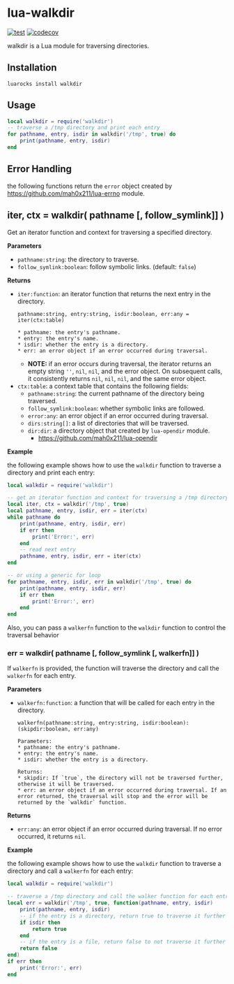 # lua-walkdir

[![test](https://github.com/mah0x211/lua-walkdir/actions/workflows/test.yml/badge.svg)](https://github.com/mah0x211/lua-walkdir/actions/workflows/test.yml)
[![codecov](https://codecov.io/gh/mah0x211/lua-walkdir/branch/master/graph/badge.svg)](https://codecov.io/gh/mah0x211/lua-walkdir)

walkdir is a Lua module for traversing directories.


## Installation

```
luarocks install walkdir
```

## Usage

```lua
local walkdir = require('walkdir')
-- traverse a /tmp directory and print each entry
for pathname, entry, isdir in walkdir('/tmp', true) do
    print(pathname, entry, isdir)
end
```

## Error Handling

the following functions return the `error` object created by https://github.com/mah0x211/lua-errno module.


## iter, ctx = walkdir( pathname [, follow_symlink]] )

Get an iterator function and context for traversing a specified directory.

**Parameters**

- `pathname:string`: the directory to traverse.
- `follow_symlink:boolean`: follow symbolic links. (default: `false`)

**Returns**

- `iter:function`: an iterator function that returns the next entry in the directory.
    ```
    pathname:string, entry:string, isdir:boolean, err:any = iter(ctx:table)

    * pathname: the entry's pathname.
    * entry: the entry's name.
    * isdir: whether the entry is a directory.
    * err: an error object if an error occurred during traversal.
    ```
    - **NOTE:** if an error occurs during traversal, the iterator returns an empty string `''`, `nil`, `nil`, and the error object. On subsequent calls, it consistently returns `nil`, `nil`, `nil`, and the same error object.
- `ctx:table`: a context table that contains the following fields:
    - `pathname:string`: the current pathname of the directory being traversed.
    - `follow_symlink:boolean`: whether symbolic links are followed.
    - `error:any`: an error object if an error occurred during traversal.
    - `dirs:string[]`: a list of directories that will be traversed.
    - `dir:dir`: a directory object that created by `lua-opendir` module.
        - https://github.com/mah0x211/lua-opendir

**Example**

the following example shows how to use the `walkdir` function to traverse a directory and print each entry:

```lua
local walkdir = require('walkdir')

-- get an iterator function and context for traversing a /tmp directory
local iter, ctx = walkdir('/tmp', true)
local pathname, entry, isdir, err = iter(ctx)
while pathname do
    print(pathname, entry, isdir, err)
    if err then
        print('Error:', err)
    end
    -- read next entry
    pathname, entry, isdir, err = iter(ctx)
end

-- or using a generic for loop
for pathname, entry, isdir, err in walkdir('/tmp', true) do
    print(pathname, entry, isdir, err)
    if err then
        print('Error:', err)
    end
end
```

Also, you can pass a `walkerfn` function to the `walkdir` function to control the traversal behavior

### err = walkdir( pathname [, follow_symlink [, walkerfn]] )

If `walkerfn` is provided, the function will traverse the directory and call the `walkerfn` for each entry.

**Parameters**

- `walkerfn:function`: a function that will be called for each entry in the directory.
    ```
    walkerfn(pathname:string, entry:string, isdir:boolean):(skipdir:boolean, err:any)

    Parameters:
    * pathname: the entry's pathname.
    * entry: the entry's name.
    * isdir: whether the entry is a directory.

    Returns:
    * skipdir: If `true`, the directory will not be traversed further, otherwise it will be traversed.
    * err: an error object if an error occurred during traversal. If an error returned, the traversal will stop and the error will be returned by the `walkdir` function.
    ```

**Returns**

- `err:any`: an error object if an error occurred during traversal. If no error occurred, it returns `nil`.

**Example**

the following example shows how to use the `walkdir` function to traverse a directory and call a `walkerfn` for each entry:

```lua
local walkdir = require('walkdir')

-- traverse a /tmp directory and call the walker function for each entry
local err = walkdir('/tmp', true, function(pathname, entry, isdir)
    print(pathname, entry, isdir)
    -- if the entry is a directory, return true to traverse it further
    if isdir then
        return true
    end
    -- if the entry is a file, return false to not traverse it further
    return false
end)
if err then
    print('Error:', err)
end
```


